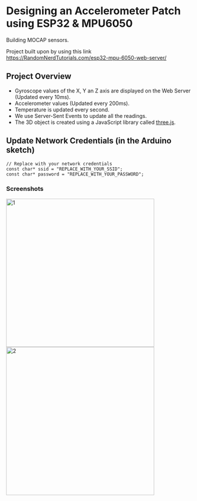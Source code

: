 # Designing an Accelerometer Patch using ESP32 & MPU6050
 Building MOCAP sensors.
 
 Project built upon by using this link https://RandomNerdTutorials.com/esp32-mpu-6050-web-server/

## Project Overview
- Gyroscope values of the X, Y an Z axis are displayed on the Web Server (Updated every 10ms).
- Accelerometer values (Updated every 200ms).
- Temperature is updated every second.
- We use Server-Sent Events to update all the readings.
- The 3D object is created using a JavaScript library called [three.js](https://threejs.org).

## Update Network Credentials (in the Arduino sketch)
```
// Replace with your network credentials
const char* ssid = "REPLACE_WITH_YOUR_SSID";
const char* password = "REPLACE_WITH_YOUR_PASSWORD";
```
### Screenshots
<img width="400" alt="1" src="https://user-images.githubusercontent.com/68840837/123207296-cc458800-d4da-11eb-8496-1bcdbb72e0ed.png">
<img width="400" alt="2" src="https://user-images.githubusercontent.com/68840837/123207303-cf407880-d4da-11eb-9d2b-39fdcd3a3cab.png">
